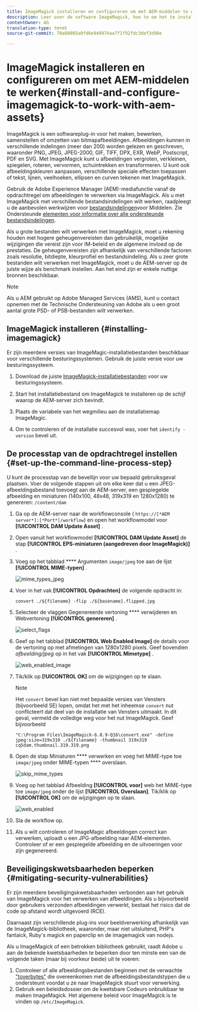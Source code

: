 ```yaml
---
title: ImageMagick installeren en configureren om met AEM-middelen te werken
description: Leer over de software ImageMagick, hoe te om het te installeren, opstelling de het processtap van de bevellijn, en gebruik het om, duimnagels van beelden uit te geven samen te stellen en te produceren.
contentOwner: AG
translation-type: tm+mt
source-git-commit: 70a88085a0fd6e949974aa7f1f92fdc3def3d98e

---
```



# ImageMagick installeren en configureren om met AEM-middelen te werken{#install-and-configure-imagemagick-to-work-with-aem-assets}

ImageMagick is een softwareplug-in voor het maken, bewerken, samenstellen of omzetten van bitmapafbeeldingen. Afbeeldingen kunnen in verschillende indelingen (meer dan 200) worden gelezen en geschreven, waaronder PNG, JPEG, JPEG-2000, GIF, TIFF, DPX, EXR, WebP, Postscript, PDF en SVG. Met ImageMagick kunt u afbeeldingen vergroten, verkleinen, spiegelen, roteren, vervormen, schuintrekken en transformeren. U kunt ook afbeeldingskleuren aanpassen, verschillende speciale effecten toepassen of tekst, lijnen, veelhoeken, ellipsen en curven tekenen met ImageMagick.

Gebruik de Adobe Experience Manager (AEM)-mediafunctie vanaf de opdrachtregel om afbeeldingen te verwerken via ImageMagick. Als u met ImageMagick met verschillende bestandsindelingen wilt werken, raadpleegt u de aanbevolen werkwijzen voor [bestandsindelingen](/help/assets/assets-file-format-best-practices.md)voor Middelen. Zie Ondersteunde [elementen voor informatie over alle ondersteunde bestandsindelingen](/help/assets/assets-formats.md).

Als u grote bestanden wilt verwerken met ImageMagick, moet u rekening houden met hogere geheugenvereisten dan gebruikelijk, mogelijke wijzigingen die vereist zijn voor IM-beleid en de algemene invloed op de prestaties. De geheugenvereisten zijn afhankelijk van verschillende factoren zoals resolutie, bitdiepte, kleurprofiel en bestandsindeling. Als u zeer grote bestanden wilt verwerken met ImageMagick, moet u de AEM-server op de juiste wijze als benchmark instellen. Aan het eind zijn er enkele nuttige bronnen beschikbaar.

>[!NOTE]
>
>Als u AEM gebruikt op Adobe Managed Services (AMS), kunt u contact opnemen met de Technische Ondersteuning van Adobe als u een groot aantal grote PSD- of PSB-bestanden wilt verwerken.

## ImageMagick installeren {#installing-imagemagick}

Er zijn meerdere versies van ImageMagic-installatiebestanden beschikbaar voor verschillende besturingssystemen. Gebruik de juiste versie voor uw besturingssysteem.

1. Download de juiste [ImageMagick-installatiebestanden](https://www.imagemagick.org/script/download.php) voor uw besturingssysteem.
1. Start het installatiebestand om ImageMagick te installeren op de schijf waarop de AEM-server zich bevindt.

1. Plaats de variabele van het wegmilieu aan de installatiemap ImageMagic.
1. Om te controleren of de installatie succesvol was, voer het `identify -version` bevel uit.

## De processtap van de opdrachtregel instellen {#set-up-the-command-line-process-step}

U kunt de processtap van de bevellijn voor uw bepaald gebruiksgeval plaatsen. Voer de volgende stappen uit om elke keer dat u een JPEG-afbeeldingsbestand toevoegt aan de AEM-server, een gespiegelde afbeelding en miniaturen (140x100, 48x48, 319x319 en 1280x1280) te genereren: `/content/dam`

1. Ga op de AEM-server naar de workflowconsole ( `https://[*AEM server*]:[*Port*]/workflow`) en open het workflowmodel voor **[!UICONTROL DAM Update Asset]** .
1. Open vanuit het workflowmodel **[!UICONTROL DAM Update Asset]** de stap **[!UICONTROL EPS-miniaturen (aangedreven door ImageMagick)]** .
1. Voeg op het tabblad **** Argumenten `image/jpeg` toe aan de lijst **[!UICONTROL MIME-typen]** .

   ![mime_types_jpeg](assets/mime_types_jpeg.png)

1. Voer in het vak **[!UICONTROL Opdrachten]** de volgende opdracht in:

   `convert ./${filename} -flip ./${basename}.flipped.jpg`

1. Selecteer de vlaggen Gegenereerde vertoning **** verwijderen en Webvertoning **[!UICONTROL genereren]** .

   ![select_flags](assets/select_flags.png)

1. Geef op het tabblad **[!UICONTROL Web Enabled Image]** de details voor de vertoning op met afmetingen van 1280x1280 pixels. Geef bovendien *afbeelding/jpeg* op in het vak **[!UICONTROL Mimetype]** .

   ![web_enabled_image](assets/web_enabled_image.png)

1. Tik/klik op **[!UICONTROL OK]** om de wijzigingen op te slaan.

   >[!NOTE]
   >
   >Het `convert` bevel kan niet met bepaalde versies van Vensters (bijvoorbeeld SE) lopen, omdat het met het inheemse `convert` nut conflicteert dat deel van de installatie van Vensters uitmaakt. In dit geval, vermeld de volledige weg voor het nut ImageMagick. Geef bijvoorbeeld
   >
   >
   >`"C:\Program Files\ImageMagick-6.8.9-Q16\convert.exe" -define jpeg:size=319x319 ./${filename} -thumbnail 319x319 cq5dam.thumbnail.319.319.png`

1. Open de stap Miniaturen **** verwerken en voeg het MIME-type toe `image/jpeg` onder MIME-typen **** overslaan.

   ![skip_mime_types](assets/skip_mime_types.png)

1. Voeg op het tabblad Afbeelding **[!UICONTROL voor]** web het MIME-type toe `image/jpeg` onder de lijst **[!UICONTROL Overslaan]**. Tik/klik op **[!UICONTROL OK]** om de wijzigingen op te slaan.

   ![web_enabled](assets/web_enabled.png)

1. Sla de workflow op.
1. Als u wilt controleren of ImageMagic afbeeldingen correct kan verwerken, uploadt u een JPG-afbeelding naar AEM-elementen. Controleer of er een gespiegelde afbeelding en de uitvoeringen voor zijn gegenereerd.

## Beveiligingskwetsbaarheden beperken {#mitigating-security-vulnerabilities}

Er zijn meerdere beveiligingskwetsbaarheden verbonden aan het gebruik van ImageMagick voor het verwerken van afbeeldingen. Als u bijvoorbeeld door gebruikers verzonden afbeeldingen verwerkt, bestaat het risico dat de code op afstand wordt uitgevoerd (RCE).

Daarnaast zijn verschillende plug-ins voor beeldverwerking afhankelijk van de ImageMagick-bibliotheek, waaronder, maar niet uitsluitend, PHP&#39;s fantaick, Ruby&#39;s magick en paperclip en de imagemagick van nodejs.

Als u ImageMagick of een betrokken bibliotheek gebruikt, raadt Adobe u aan de bekende kwetsbaarheden te beperken door ten minste een van de volgende taken (maar bij voorkeur beide) uit te voeren:

1. Controleer of alle afbeeldingsbestanden beginnen met de verwachte [&quot;toverbytes&quot;](https://en.wikipedia.org/wiki/List_of_file_signatures) die overeenkomen met de afbeeldingsbestandstypen die u ondersteunt voordat u ze naar ImageMagick stuurt voor verwerking.
1. Gebruik een beleidsdossier om de kwetsbare Codeurs onbruikbaar te maken ImageMagick. Het algemene beleid voor ImageMagick is te vinden op `/etc/ImageMagick`.
